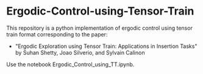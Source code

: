 # Ergodic-Control-using-Tensor-Train
This repository is a python implementation of ergodic control using tensor train format corresponding to the paper: 
- "Ergodic Exploration using Tensor Train: Applications in Insertion Tasks" by Suhan Shetty, Joao Silverio, and Sylvain Calinon

Use the notebook Ergodic_Control_using_TT.ipynb.
